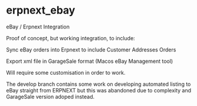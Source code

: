 # erpnext_ebay

eBay / Erpnext Integration

Proof of concept, but working integration, to include:

Sync eBay orders into Erpnext to include
  Customer
  Addresses
  Orders
  
Export xml file in GarageSale format (Macos eBay Management tool)

Will require some customisation in order to work. 

The develop branch contains some work on developing automated listing to eBay straight from ERPNEXT but this was abandoned due to complexity and GarageSale version adoped instead.
